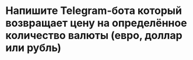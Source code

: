 # Напишите Telegram-бота который возвращает цену на определённое количество валюты (евро, доллар или рубль)
